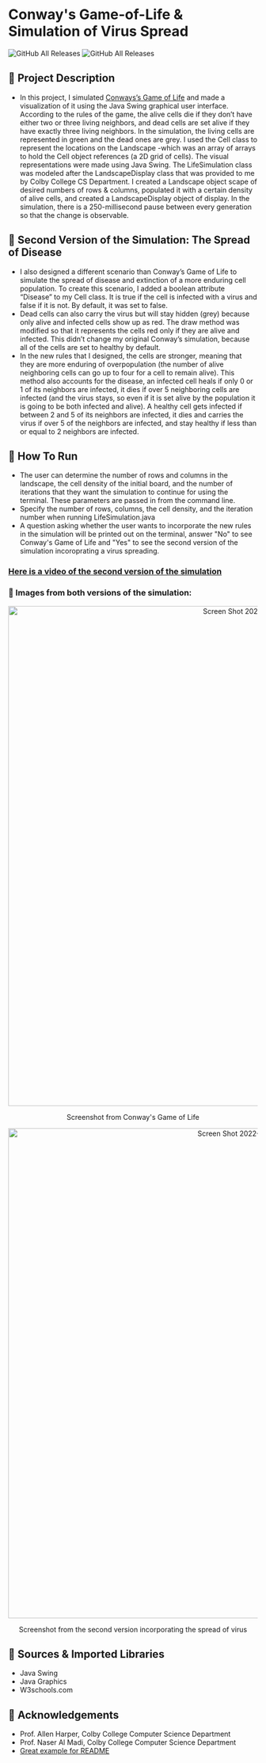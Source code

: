# Conway's Game-of-Life & Simulation of Virus Spread


![GitHub All Releases](https://img.shields.io/github/commit-activity/w/Zehra-G/Game-of-Life?color=pink&logoColor=pink&style=flat-square)
![GitHub All Releases](https://img.shields.io/github/followers/Zehra-G?color=pink&logoColor=pink&style=social)


## 🌱 Project Description
- In this project, I simulated [Conways’s Game of Life](https://en.wikipedia.org/wiki/Conway%27s_Game_of_Life) and made a visualization of it using the Java Swing graphical user interface. According to the rules of the game, the alive cells die if they don’t have either two or three living neighbors, and dead cells are set alive if they have exactly three living neighbors. In the simulation, the living cells are represented in green and the dead ones are grey. I used the Cell class to represent the locations on the Landscape -which was an array of arrays to hold the Cell object references (a 2D grid of cells). The visual representations were made using Java Swing. The LifeSimulation class was modeled after the LandscapeDisplay class that was provided to me by Colby College CS Department. I created a Landscape object scape of desired numbers of rows & columns, populated it with a certain density of alive cells, and created a LandscapeDisplay object of display. In the simulation, there is a 250-millisecond pause between every generation so that the change is observable. 

## 🦠 Second Version of the Simulation: The Spread of Disease
- I also designed a different scenario than Conway’s Game of Life to simulate the spread of disease and extinction of a more enduring cell population. To create this scenario, I added a boolean attribute “Disease” to my Cell class. It is true if the cell is infected with a virus and false if it is not. By default, it was set to false. 
- Dead cells can also carry the virus but will stay hidden (grey) because only alive and infected cells show up as red. The draw method was modified so that it represents the cells red only if they are alive and infected. This didn’t change my original Conway’s simulation, because all of the cells are set to healthy by default.
- In the new rules that I designed, the cells are stronger, meaning that they are more enduring of overpopulation (the number of alive neighboring cells can go up to four for a cell to remain alive). This method also accounts for the disease, an infected cell heals if only 0 or 1 of its neighbors are infected, it dies if over 5 neighboring cells are infected (and the virus stays, so even if it is set alive by the population it is going to be both infected and alive). A healthy cell gets infected if between 2 and 5 of its neighbors are infected, it dies and carries the virus if over 5 of the neighbors are infected, and stay healthy if less than or equal to 2 neighbors are infected.

## 🤖 How To Run 
- The user can determine the number of rows and columns in the landscape, the cell density of the initial board, and the number of iterations that they want the simulation to continue for using the terminal. These parameters are passed in from the command line. 
- Specify the number of rows, columns, the cell density, and the iteration number when running LifeSimulation.java
- A question asking whether the user wants to incorporate the new rules in the simulation will be printed out on the terminal, answer "No" to see Conway's Game of Life and "Yes" to see the second version of the simulation incoroprating a virus spreading. 

### [Here is a video of the second version of the simulation](https://user-images.githubusercontent.com/113384943/190224101-f243cbb1-ddab-4806-8e63-99706c1658e1.mov)

### 👾 Images from both versions of the simulation:
<p align = "center">
<img width="1010" alt="Screen Shot 2022-09-14 at 13 40 19" src="https://user-images.githubusercontent.com/113384943/190251111-177ead96-8b5e-4746-b030-eb187c472653.png">
</p>
<p align = "center">
Screenshot from Conway's Game of Life
</p>
<p align = "center">
<img width="990" alt="Screen Shot 2022-09-14 at 13 39 58" src="https://user-images.githubusercontent.com/113384943/190251130-60fb232b-4c04-4a34-b1b2-e49506f75f34.png">
</p>
<p align = "center">
Screenshot from the second version incorporating the spread of virus
</p>

## 📘 Sources & Imported Libraries
- Java Swing
- Java Graphics 
- W3schools.com

## 🎀 Acknowledgements
- Prof. Allen Harper, Colby College Computer Science Department 
- Prof. Naser Al Madi, Colby College Computer Science Department 
- [Great example for README](https://github.com/nalmadi/EMIP-Toolkit)





